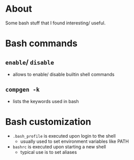 # About

Some bash stuff that I found interesting/ useful.

# Bash commands

## ```enable```/ ```disable```

* allows to enable/ disable builtin shell commands

## ```compgen -k```

* lists the keywords used in bash

# Bash customization

* ```.bash_profile``` is executed upon login to the shell
  - usually used to set environment variables like PATH
* ```bashrc``` is executed upon starting a new shell
  - typical use is to set aliases
